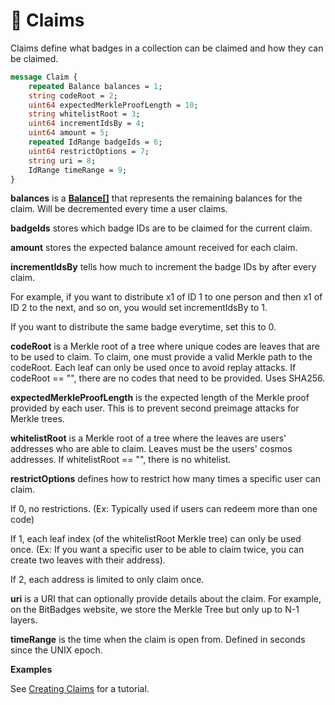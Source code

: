 # 🎁 Claims

Claims define what badges in a collection can be claimed and how they can be claimed.

```protobuf
message Claim {
    repeated Balance balances = 1; 
    string codeRoot = 2;
    uint64 expectedMerkleProofLength = 10;
    string whitelistRoot = 3;
    uint64 incrementIdsBy = 4;
    uint64 amount = 5;
    repeated IdRange badgeIds = 6;
    uint64 restrictOptions = 7; 
    string uri = 8;
    IdRange timeRange = 9;
}
```

**balances** is a [**Balance\[\]**](balances.md) that represents the remaining balances for the claim. Will be decremented every time a user claims.

**badgeIds** stores which badge IDs are to be claimed for the current claim.

**amount** stores the expected balance amount received for each claim.

**incrementIdsBy** tells how much to increment the badge IDs by after every claim.

For example, if you want to distribute x1 of ID 1 to one person and then x1 of ID 2 to the next, and so on, you would set incrementIdsBy to 1.

If you want to distribute the same badge everytime, set this to 0.

**codeRoot** is a Merkle root of a tree where unique codes are leaves that are to be used to claim. To claim, one must provide a valid Merkle path to the codeRoot. Each leaf can only be used once to avoid replay attacks. If codeRoot == "", there are no codes that need to be provided. Uses SHA256.

**expectedMerkleProofLength** is the expected length of the Merkle proof provided by each user. This is to prevent second preimage attacks for Merkle trees.

**whitelistRoot** is a Merkle root of a tree where the leaves are users' addresses who are able to claim. Leaves must be the users' cosmos addresses. If whitelistRoot == "", there is no whitelist.

**restrictOptions** defines how to restrict how many times a specific user can claim.&#x20;

If 0, no restrictions. (Ex: Typically used if users can redeem more than one code)

If 1, each leaf index (of the whitelistRoot Merkle tree) can only be used once. (Ex: If you want a specific user to be able to claim twice, you can create two leaves with their address).

If 2, each address is limited to only claim once.&#x20;

**uri** is a URI that can optionally provide details about the claim. For example, on the BitBadges website, we store the Merkle Tree but only up to N-1 layers.

**timeRange** is the time when the claim is open from. Defined in seconds since the UNIX epoch.



**Examples**

See [Creating Claims](../tutorials/creating-claims.md) for a tutorial.

